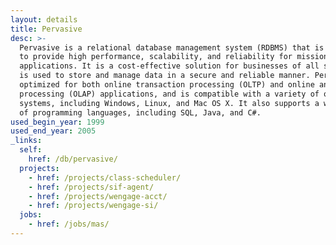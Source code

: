 ```yaml
---
layout: details
title: Pervasive
desc: >-
  Pervasive is a relational database management system (RDBMS) that is designed
  to provide high performance, scalability, and reliability for mission-critical
  applications. It is a cost-effective solution for businesses of all sizes, and
  is used to store and manage data in a secure and reliable manner. Pervasive is
  optimized for both online transaction processing (OLTP) and online analytical
  processing (OLAP) applications, and is compatible with a variety of operating
  systems, including Windows, Linux, and Mac OS X. It also supports a wide range
  of programming languages, including SQL, Java, and C#.
used_begin_year: 1999
used_end_year: 2005
_links:
  self:
    href: /db/pervasive/
  projects:
    - href: /projects/class-scheduler/
    - href: /projects/sif-agent/
    - href: /projects/wengage-acct/
    - href: /projects/wengage-si/
  jobs:
    - href: /jobs/mas/
---
```

